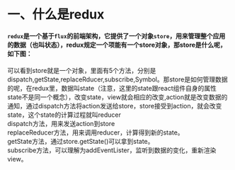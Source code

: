# 一、什么是redux
#### `redux`是一个基于`flux`的前端架构，它提供了一个对象`store`，用来管理整个应用的数据（也叫状态），redux规定一个项能有一个store对象，那store是什么呢，如下图：
可以看到store就是一个对象，里面有5个方法，分别是dispatch,getState,replaceRducer,subscribe,Symbol。那store是如何管理数据的呢，在redux里，数据叫state（注意，这里的state跟react组件自身的属性state不是同一个概念），改变state，view就会相应的改变,action就是改变数据的通知，通过dispatch方法将action发送给store，store接受到action，就会改变state，这个state的计算过程就叫reducer  
dispatch方法，用来发送action到store  
replaceReducer方法，用来调用reducer，计算得到新的state。  
getState方法，通过store.getState()可以拿到state。  
subscribe方法，可以理解为addEventLister，监听到数据的变化，重新渲染view。  